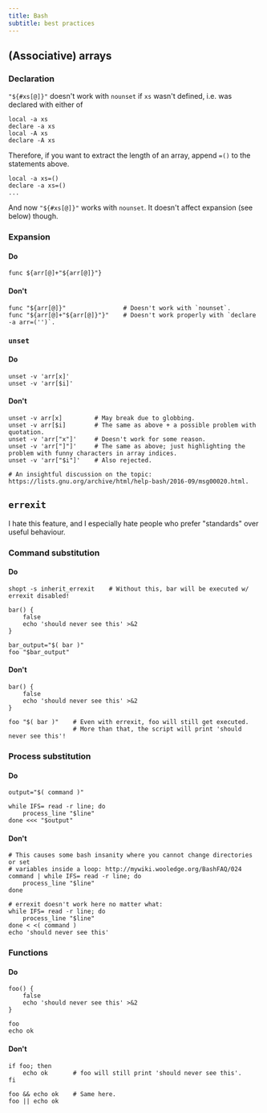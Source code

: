 ```yaml
---
title: Bash
subtitle: best practices
---
```

(Associative) arrays
--------------------

### Declaration

`"${#xs[@]}"` doesn't work with `nounset` if `xs` wasn't defined, i.e. was
declared with either of

    local -a xs
    declare -a xs
    local -A xs
    declare -A xs

Therefore, if you want to extract the length of an array, append `=()` to the
statements above.

    local -a xs=()
    declare -a xs=()
    ...

And now `"${#xs[@]}"` works with `nounset`.
It doesn't affect expansion (see below) though.

### Expansion

#### Do

    func ${arr[@]+"${arr[@]}"}

#### Don't

    func "${arr[@]}"                # Doesn't work with `nounset`.
    func "${arr[@]+"${arr[@]}"}"    # Doesn't work properly with `declare -a arr=('')`.

### `unset`

#### Do

    unset -v 'arr[x]'
    unset -v 'arr[$i]'

#### Don't

    unset -v arr[x]         # May break due to globbing.
    unset -v arr[$i]        # The same as above + a possible problem with quotation.
    unset -v 'arr["x"]'     # Doesn't work for some reason.
    unset -v 'arr["]"]'     # The same as above; just highlighting the problem with funny characters in array indices.
    unset -v 'arr["$i"]'    # Also rejected.

    # An insightful discussion on the topic: https://lists.gnu.org/archive/html/help-bash/2016-09/msg00020.html.

`errexit`
---------

I hate this feature, and I especially hate people who prefer "standards" over
useful behaviour.

### Command substitution

#### Do

    shopt -s inherit_errexit    # Without this, bar will be executed w/ errexit disabled!

    bar() {
        false
        echo 'should never see this' >&2
    }

    bar_output="$( bar )"
    foo "$bar_output"

#### Don't

    bar() {
        false
        echo 'should never see this' >&2
    }

    foo "$( bar )"    # Even with errexit, foo will still get executed.
                      # More than that, the script will print 'should never see this'!

### Process substitution

#### Do

    output="$( command )"

    while IFS= read -r line; do
        process_line "$line"
    done <<< "$output"

#### Don't

    # This causes some bash insanity where you cannot change directories or set
    # variables inside a loop: http://mywiki.wooledge.org/BashFAQ/024
    command | while IFS= read -r line; do
        process_line "$line"
    done

    # errexit doesn't work here no matter what:
    while IFS= read -r line; do
        process_line "$line"
    done < <( command )
    echo 'should never see this'

### Functions

#### Do

    foo() {
        false
        echo 'should never see this' >&2
    }

    foo
    echo ok

#### Don't

    if foo; then
        echo ok       # foo will still print 'should never see this'.
    fi

    foo && echo ok    # Same here.
    foo || echo ok
